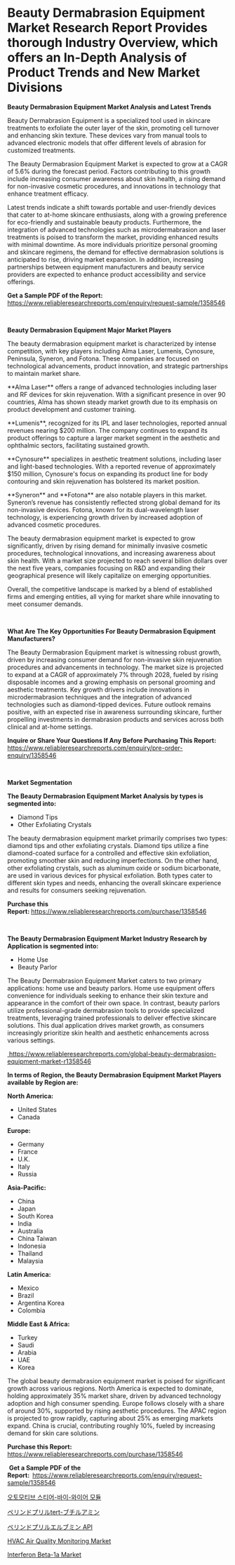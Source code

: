 <p><h1>Beauty Dermabrasion Equipment Market Research Report Provides thorough Industry Overview, which offers an In-Depth Analysis of Product Trends and New Market Divisions</h1></p><p><strong>Beauty Dermabrasion Equipment Market Analysis and Latest Trends</strong></p>
<p><p>Beauty Dermabrasion Equipment is a specialized tool used in skincare treatments to exfoliate the outer layer of the skin, promoting cell turnover and enhancing skin texture. These devices vary from manual tools to advanced electronic models that offer different levels of abrasion for customized treatments. </p><p>The Beauty Dermabrasion Equipment Market is expected to grow at a CAGR of 5.6% during the forecast period. Factors contributing to this growth include increasing consumer awareness about skin health, a rising demand for non-invasive cosmetic procedures, and innovations in technology that enhance treatment efficacy. </p><p>Latest trends indicate a shift towards portable and user-friendly devices that cater to at-home skincare enthusiasts, along with a growing preference for eco-friendly and sustainable beauty products. Furthermore, the integration of advanced technologies such as microdermabrasion and laser treatments is poised to transform the market, providing enhanced results with minimal downtime. As more individuals prioritize personal grooming and skincare regimens, the demand for effective dermabrasion solutions is anticipated to rise, driving market expansion. In addition, increasing partnerships between equipment manufacturers and beauty service providers are expected to enhance product accessibility and service offerings.</p></p>
<p><strong>Get a Sample PDF of the Report:&nbsp;</strong> <a href="https://www.reliableresearchreports.com/enquiry/request-sample/1358546">https://www.reliableresearchreports.com/enquiry/request-sample/1358546</a></p>
<p>&nbsp;</p>
<p><strong>Beauty Dermabrasion Equipment Major Market Players</strong></p>
<p><p>The beauty dermabrasion equipment market is characterized by intense competition, with key players including Alma Laser, Lumenis, Cynosure, Peninsula, Syneron, and Fotona. These companies are focused on technological advancements, product innovation, and strategic partnerships to maintain market share.</p><p>**Alma Laser** offers a range of advanced technologies including laser and RF devices for skin rejuvenation. With a significant presence in over 90 countries, Alma has shown steady market growth due to its emphasis on product development and customer training. </p><p>**Lumenis**, recognized for its IPL and laser technologies, reported annual revenues nearing $200 million. The company continues to expand its product offerings to capture a larger market segment in the aesthetic and ophthalmic sectors, facilitating sustained growth. </p><p>**Cynosure** specializes in aesthetic treatment solutions, including laser and light-based technologies. With a reported revenue of approximately $150 million, Cynosure's focus on expanding its product line for body contouring and skin rejuvenation has bolstered its market position.</p><p>**Syneron** and **Fotona** are also notable players in this market. Syneron’s revenue has consistently reflected strong global demand for its non-invasive devices. Fotona, known for its dual-wavelength laser technology, is experiencing growth driven by increased adoption of advanced cosmetic procedures.</p><p>The beauty dermabrasion equipment market is expected to grow significantly, driven by rising demand for minimally invasive cosmetic procedures, technological innovations, and increasing awareness about skin health. With a market size projected to reach several billion dollars over the next five years, companies focusing on R&D and expanding their geographical presence will likely capitalize on emerging opportunities. </p><p>Overall, the competitive landscape is marked by a blend of established firms and emerging entities, all vying for market share while innovating to meet consumer demands.</p></p>
<p>&nbsp;</p>
<p><strong>What Are The Key Opportunities For Beauty Dermabrasion Equipment Manufacturers?</strong></p>
<p><p>The Beauty Dermabrasion Equipment market is witnessing robust growth, driven by increasing consumer demand for non-invasive skin rejuvenation procedures and advancements in technology. The market size is projected to expand at a CAGR of approximately 7% through 2028, fueled by rising disposable incomes and a growing emphasis on personal grooming and aesthetic treatments. Key growth drivers include innovations in microdermabrasion techniques and the integration of advanced technologies such as diamond-tipped devices. Future outlook remains positive, with an expected rise in awareness surrounding skincare, further propelling investments in dermabrasion products and services across both clinical and at-home settings.</p></p>
<p><strong>Inquire or Share Your Questions If Any Before Purchasing This Report:</strong> <a href="https://www.reliableresearchreports.com/enquiry/pre-order-enquiry/1358546">https://www.reliableresearchreports.com/enquiry/pre-order-enquiry/1358546</a></p>
<p>&nbsp;</p>
<p><strong>Market Segmentation</strong></p>
<p><strong>The Beauty Dermabrasion Equipment Market Analysis by types is segmented into:</strong></p>
<p><ul><li>Diamond Tips</li><li>Other Exfoliating Crystals</li></ul></p>
<p><p>The beauty dermabrasion equipment market primarily comprises two types: diamond tips and other exfoliating crystals. Diamond tips utilize a fine diamond-coated surface for a controlled and effective skin exfoliation, promoting smoother skin and reducing imperfections. On the other hand, other exfoliating crystals, such as aluminum oxide or sodium bicarbonate, are used in various devices for physical exfoliation. Both types cater to different skin types and needs, enhancing the overall skincare experience and results for consumers seeking rejuvenation.</p></p>
<p><strong>Purchase this Report:&nbsp;</strong><a href="https://www.reliableresearchreports.com/purchase/1358546">https://www.reliableresearchreports.com/purchase/1358546</a></p>
<p>&nbsp;</p>
<p><strong>The Beauty Dermabrasion Equipment Market Industry Research by Application is segmented into:</strong></p>
<p><ul><li>Home Use</li><li>Beauty Parlor</li></ul></p>
<p><p>The Beauty Dermabrasion Equipment Market caters to two primary applications: home use and beauty parlors. Home use equipment offers convenience for individuals seeking to enhance their skin texture and appearance in the comfort of their own space. In contrast, beauty parlors utilize professional-grade dermabrasion tools to provide specialized treatments, leveraging trained professionals to deliver effective skincare solutions. This dual application drives market growth, as consumers increasingly prioritize skin health and aesthetic enhancements across various settings.</p></p>
<p><a href="https://www.reliableresearchreports.com/global-beauty-dermabrasion-equipment-market-r1358546">&nbsp;https://www.reliableresearchreports.com/global-beauty-dermabrasion-equipment-market-r1358546</a></p>
<p><strong>In terms of Region, the Beauty Dermabrasion Equipment Market Players available by Region are:</strong></p>
<p>
    <p> <strong> North America: </strong>
        <ul>
            <li>United States</li>
            <li>Canada</li>
        </ul>
        </p> 
    <p> <strong> Europe: </strong>
        <ul>
            <li>Germany</li>
            <li>France</li>
            <li>U.K.</li>
            <li>Italy</li>
            <li>Russia</li>
        </ul>
        </p> 
    <p> <strong> Asia-Pacific: </strong>
        <ul>
            <li>China</li>
            <li>Japan</li>
            <li>South Korea</li>
            <li>India</li>
            <li>Australia</li>
            <li>China Taiwan</li>
            <li>Indonesia</li>
            <li>Thailand</li>
            <li>Malaysia</li>
        </ul>
        </p> 
    <p> <strong> Latin America: </strong>
        <ul>
            <li>Mexico</li>
            <li>Brazil</li>
            <li>Argentina Korea</li>
            <li>Colombia</li>
        </ul>
        </p> 
    <p> <strong> Middle East & Africa: </strong>
        <ul>
            <li>Turkey</li>
            <li>Saudi</li>
            <li>Arabia</li>
            <li>UAE</li>
            <li>Korea</li>
        </ul>
    </p>
    </p>
<p><p>The global beauty dermabrasion equipment market is poised for significant growth across various regions. North America is expected to dominate, holding approximately 35% market share, driven by advanced technology adoption and high consumer spending. Europe follows closely with a share of around 30%, supported by rising aesthetic procedures. The APAC region is projected to grow rapidly, capturing about 25% as emerging markets expand. China is crucial, contributing roughly 10%, fueled by increasing demand for skin care solutions.</p></p>
<p><strong>Purchase this Report: </strong><a href="https://www.reliableresearchreports.com/purchase/1358546">https://www.reliableresearchreports.com/purchase/1358546</a></p>
<p>&nbsp;<strong>Get a Sample PDF of the Report:&nbsp;&nbsp;</strong><a href="https://www.reliableresearchreports.com/enquiry/request-sample/1358546">https://www.reliableresearchreports.com/enquiry/request-sample/1358546</a></p>
<p><strong></strong></p>
<p><p><a href="https://medium.com/@orethamorq3j0/automotive-steer-by-wire-module-market-%EC%9D%98-%EA%B8%80%EB%A1%9C%EB%B2%8C-%EC%8B%9C%EC%9E%A5-%EA%B0%9C%EC%9A%94%EB%8A%94-%EC%A0%84-%EC%84%B8%EA%B3%84-%EB%B0%8F-%EC%A3%BC%EC%9A%94-%EC%8B%9C%EC%9E%A5%EC%9D%98-%EC%82%B0%EC%97%85%EC%97%90-%EC%98%81%ED%96%A5%EC%9D%84-%EB%AF%B8%EC%B9%98%EB%8A%94-%EC%A3%BC%EC%9A%94-%ED%8A%B8%EB%A0%8C%EB%93%9C%EC%97%90-%EB%8C%80%ED%95%9C-%EB%8F%85%ED%8A%B9%ED%95%9C-%EA%B4%80%EC%A0%90%EC%9D%84-877dc922d739">오토모티브 스티어-바이-와이어 모듈</a></p><p><a href="https://medium.com/@aminohtc4/perindopril-tert-butylamine-market-%E3%81%AF-%E3%82%B3%E3%82%B9%E3%83%88%E7%AE%A1%E7%90%86%E3%81%A8%E5%8A%B9%E7%8E%87%E5%90%91%E4%B8%8A%E3%82%92%E5%84%AA%E5%85%88%E3%81%97%E3%81%BE%E3%81%99-%E3%81%95%E3%82%89%E3%81%AB-%E5%A0%B1%E5%91%8A%E6%9B%B8%E3%81%AF%E5%B8%82%E5%A0%B4%E3%81%AE%E9%9C%80%E8%A6%81%E9%9D%A2%E3%81%A8%E4%BE%9B%E7%B5%A6%E9%9D%A2%E3%81%AE%E4%B8%A1%E6%96%B9%E3%82%92%E3%82%AB%E3%83%90%E3%83%BC%E3%81%97%E3%81%A6%E3%81%84%E3%81%BE%E3%81%99-perindopril-f85904cc1ab4">ペリンドプリルtert-ブチルアミン</a></p><p><a href="https://medium.com/@aminohtc4/perindopril-erbumine-api-market-%E3%81%AE%E3%82%B0%E3%83%AD%E3%83%BC%E3%83%90%E3%83%AB%E5%B8%82%E5%A0%B4%E6%A6%82%E8%A6%81%E3%81%AF-%E4%B8%96%E7%95%8C%E3%81%8A%E3%82%88%E3%81%B3%E4%B8%BB%E8%A6%81%E5%B8%82%E5%A0%B4%E3%81%AB%E3%81%8A%E3%81%91%E3%82%8B%E6%A5%AD%E7%95%8C%E3%81%AB%E5%BD%B1%E9%9F%BF%E3%82%92%E4%B8%8E%E3%81%88%E3%82%8B%E4%B8%BB%E8%A6%81%E3%81%AA%E3%83%88%E3%83%AC%E3%83%B3%E3%83%89%E3%81%AB%E3%81%A4%E3%81%84%E3%81%A6-%E7%8B%AC%E8%87%AA%E3%81%AE%E8%A6%96%E7%82%B9%E3%82%92%E6%8F%90%E4%BE%9B%E3%81%97%E3%81%BE%E3%81%99-f1762fb21ca6">ペリンドプリルエルブミン API</a></p><p><a href="https://www.linkedin.com/pulse/hvac-air-quality-monitoring-market-size-growth-industry-analysis-p58ce?trackingId=N%2FRGlWJjQIKMHEk94ffwiw%3D%3D">HVAC Air Quality Monitoring Market</a></p><p><a href="https://github.com/HobertDavis43/Market-Research-Report-List-1/blob/main/interferon-beta-1a-market.md">Interferon Beta-1a Market</a></p></p>